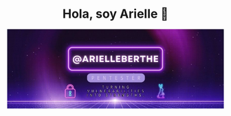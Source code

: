 <div align="center">
<h1 align="center">Hola, soy Arielle 🌟</h1>
</div>
<img src="https://github.com/ArielleBerthe/ArielleBerthe/blob/main/E-gamer.jpg?raw=true">
